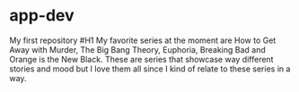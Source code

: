 # app-dev
 My first repository
#H1 My favorite series at the moment are How to Get Away with Murder, The Big Bang Theory, Euphoria, Breaking Bad and Orange is the New Black. These are series that showcase way different stories and mood but I love them all since I kind of relate to these series in a way. 
